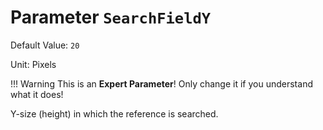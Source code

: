 # Parameter `SearchFieldY`
Default Value: `20`

Unit: Pixels

!!! Warning
    This is an **Expert Parameter**! Only change it if you understand what it does!

Y-size (height) in which the reference is searched.
